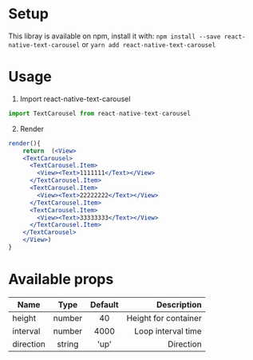 # Setup

This libray is available on npm, install it with:
`npm install --save react-native-text-carousel`
or
`yarn add react-native-text-carousel`

# Usage

1. Import react-native-text-carousel

```js 
import TextCarousel from react-native-text-carousel
```

2. Render

```jsx
render(){
    return  (<View>
    <TextCarousel>
      <TextCarousel.Item>
        <View><Text>1111111</Text></View>
      </TextCarousel.Item>
      <TextCarousel.Item>
        <View><Text>22222222</Text></View>
      </TextCarousel.Item>
      <TextCarousel.Item>
        <View><Text>33333333</Text></View>
      </TextCarousel.Item>
    </TextCarousel>
    </View>)
}
```

# Available props

| Name        | Type           | Default  | Description |
| ------------- |:-------------:| :-----:| -----: |
|   height    | number | 40 | Height for container |
|  interval      | number      |   4000 | Loop interval time |
| direction | string     |    'up' | Direction |